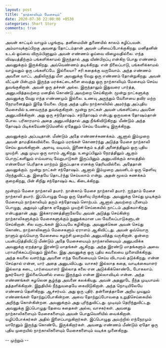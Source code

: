 ```yaml
---
layout: post
title: "நாற்காலியும் மேசையும்"
date: 2020-07-30 22:00:00 +0530
categories: Short Story
comments: true
---
```


அவன் காட்டில் வாழும் பழங்குடி. தனிமையின் துணையில் காலம் கழிப்பவன். அம்மாவுக்குப்பிறகு அவனது தோட்டம்தான் அவன் பசியைப்போக்குகிறது. மனிதனின் உடல் ஓய்வை விரும்பினாலும் அவன் எண்ணம் ஓய்வை விழைவதில்லை. எந்த விஷயத்திற்கும் பங்களிக்காமல் இருந்தால் அது வீண்பிறப்பு என்கிற பொது எண்ணம் அவனுக்கும் இருக்கிறது. அவ்வெண்ணம் தடிக்கிறது. என் நிலைப்பாடு, பங்களிக்காமல் வாழ்வதும் ஒரு பங்களிப்பே. இல்லையா? சரி கதைக்கு வருவோம். அந்த எண்ணம் அவனை வாட்ட அதிலிருந்து மீள அவனுக்கு வேறு ஒரு எண்ணம் தோன்றுகிறது. அவன் வீட்டின் பின்புறம் இருந்த மரக்கட்டைகளை வைத்து ஒரு நாற்காலியும் மேசையும் செய்ய துவங்குகிறான். அவன் ஒரு தச்சன் அல்ல. இருந்தாலும் இதுவரை பார்த்த, அனுபவித்தவற்றை மனதில் கொண்டு அவற்றை செய்கிறான். மூன்று நாட்களுக்கு அவனுக்கு வேறு எந்த எண்ணமும் இல்லை. உணவு அருந்தும் வேளையை தவிர மற்ற நேரமனைத்தும் இதே வேலை. பிறகு அந்த புதிய நாற்காலியில் அமர்ந்து அப்புதிய மேசையில் உணவருந்த துவங்குகிறான். மூன்று நாட்கள் அவன் பங்களிப்பை அவனே அனுபவிக்கிறான். அது ஒரு சந்தோஷம். சந்தோஷம் என்பது ஒருவகை தோஷம்தான் போல. பரிகாரமாய் அதை அனுபவித்தால் அது நீங்கிவிடுகிறது. மீண்டும் அந்த தோஷம் பிடிக்கவேண்டுமெனில் ஏதேனும் செய்ய வேண்டி இருக்கிறது. 

அவனுக்கும் அப்படிதான். மீண்டும் அதே எண்ணச்சுணக்கம். ஆனால் இம்முறை அவன் தாமதிக்கவில்லை. மேலும் மரங்கள் கொணர்ந்து அடுத்த மேசை நாற்காலி செய்ய துவங்கினான். அளவு, வடிவம், இணைக்கும் உத்தி அனைத்திலும் ஒரு புதிய முயற்சி. அது முடிய ஒரு வாரம் ஆகிறது. உழைப்பிலும் நேரத்திலும் ஆகும் பொருட்களிலும் எவ்வளவு வேறுபாடுகள் இருப்பினும் அனுபவிக்கும் காலத்தில் என்னவோ பெரிதாக மாற்றம் இருப்பதாக எனக்கு தெரியவில்லை. அதேதான் அவனுக்கும். மூன்று நாட்கள் சந்தோஷம். ஆனால் இம்முறை அவனிடம் ஒரு தெளிவு பிறந்துவிட்டது. இதையே தொடர்ந்து செய்யலாம் என்று. அதன் மூலம் சுணக்கம் குறைகிறது, பின் சிறிது சந்தோஷம் கூட கிடைக்கிறது.

மூன்றாம் மேசை நாற்காலி தயார். நான்காம் மேசை நாற்காலி தயார். ஐந்தாம் மேசை நாற்காலி தயார். இப்பொழுது வேறு ஒரு தெளிவு பிறக்கிறது. அவனுக்கு செய்து முடிக்கும் மேசையும் நாற்காலியும் தரும் சந்தோஷம் சொற்பம். ஆனால் அவற்றை புனையும் பொழுது, அதுவும் புதிதாக ஏதேனும் முயற்சி செய்கையில் நாட்டம் அதிகமாகிறது என்பதுதான் அது. இக்காரணத்தினாலேயே அவன் அடுத்து செய்கின்ற நாற்காலிகளுக்கும் மேசைகளுக்கும் நுணுக்கமான பல வேலைப்பாடுகளுடன் செய்கிறான். சில வருடங்கள் இப்படியே கழிகிறது. அவனுக்கென அவன் செய்து கொண்ட நாற்காலிகளும் மேசைகளும் ஏராளம் ஆகிவிட்டது. அவன் ஒவ்வொரு நாளும் ஒவ்வொரு மேசையை சுழற்சி முறையில் அனுபவித்து வருகிறான். ஒன்றை பயன்படுத்திவிட்டு மீண்டும் அதே மேசையையும் நாற்காலியையும் அனுபவிக்க அவனுக்கு ஏறத்தாழ இரண்டு மாதங்கள் ஆகிறது. அந்த இரண்டு மாதங்களும் அவை பராமரிக்கப்படுவதும் இல்லை. 
இது அவனுக்கு ஒரு புதிய கவலையை முளைவிக்கிறது. அந்த கவலை வளர்ந்து அவனை எந்த வேலையையும் செய்ய விடாமல் தடுக்கிறது. என்ன செய்தால் என்ன, யார் அதை அனுபவிப்பது. வாசகர் இல்லாத கதை, வாடிக்கையாளர் இல்லாத கடை, பார்வையாளர் இல்லாத கலை என அடுக்கிக்கொண்டே போகலாம். நுகர்வோர் இல்லையெனில் எவை இருந்தும் என்ன இல்லாவிடில் என்ன. அந்த எண்ணங்கள் சுழலென சூழ்ந்து அவனை கலக்கியது. அவன் அதனூடே நீந்த முடியாமல் தத்தளிக்கிறான். இறுதியில் நீந்துவதையே கைவிடுகிறான். அந்த நொடியிலேயே எண்ணம் தெளிகிறது. ஆச்சர்யம். அது ஒரு புதிர். தன்னைத்தானே அறிய முயலும் எண்ணங்கள் தோற்றுப்போகின்றன. அவை தோற்றுப்போவதை உறுதிசெய்கையில் அறிந்து கொள்கின்றன. அவனுக்கும் அது புரிந்துவிட்டது. முடிவும் தெரிந்துவிட்டது. அவனுக்கு இப்பொழுது தேவை கதைகள் அல்ல, வாசகர்கள். அவனது நாற்காலிகளையும் மேசைகளையும் அவன் பொதுவெளியில் வைக்கிறான். வழிப்போக்கர்கள் அதில் இளைப்பாறுகிறார்கள். இப்பொழுது அவற்றில் எந்நேரமும் யாரேனும் இருந்து கொண்டே இருக்கிறார்கள். அவனது எண்ணம் மீண்டும் ஏதோ ஒரு புதிய முறையில் நாற்காலிகளையும் மேசைகளையும் வடிக்க முனைகிறது.

-- முற்றும் --